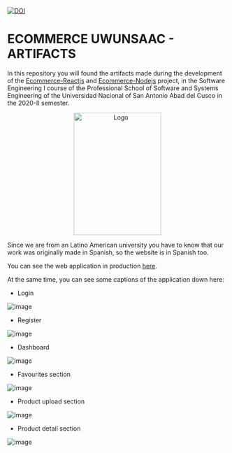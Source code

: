 [![DOI](https://zenodo.org/badge/DOI/10.5281/zenodo.4677945.svg)](https://doi.org/10.5281/zenodo.4677945)

# ECOMMERCE UWUNSAAC - ARTIFACTS
In this repository you will found the artifacts made during the development of the [Ecommerce-Reactjs](https://github.com/UwUnsaac/Ecommerce-Reactjs) and [Ecommerce-Nodejs](https://github.com/UwUnsaac/Ecommerce-Nodejs) project, in the Software Engineering I course of the Professional School of Software and Systems Engineering of the Universidad Nacional of San Antonio Abad del Cusco in the 2020-II semester.

<p align="center">
  <a href="http://www.unsaac.edu.pe">
    <img src="http://www.unsaac.edu.pe/media/k2/items/cache/b02aa2a324e02550b2c16c7a3489589f_M.jpg" alt="Logo" width="200" height="280">
  </a>
</p>

Since we are from an Latino American university you have to know that our work was originally made in Spanish, so the website is in Spanish too.

You can see the web application in production [here](https://e-commerce-uwunsaac.herokuapp.com).

At the same time, you can see some captions of the application down here:
- Login

![image](https://user-images.githubusercontent.com/72516305/126578838-d4f8d0bd-47d1-4580-9dd5-7529f456ed2b.png)

- Register

![image](https://user-images.githubusercontent.com/72516305/126578875-5c62c343-b485-4c2c-9bd3-7463e953f462.png)

- Dashboard

![image](https://user-images.githubusercontent.com/72516305/126578919-78506c12-c4a2-4265-9a8b-00e345a61bf4.png)

- Favourites section

![image](https://user-images.githubusercontent.com/72516305/126578979-d4810689-bd42-4302-a4b4-a8d04aa81444.png)

- Product upload section

![image](https://user-images.githubusercontent.com/72516305/126579000-4d16469e-8fdc-427f-93c7-444240f064dd.png)

- Product detail section

![image](https://user-images.githubusercontent.com/72516305/126579202-1b023925-a6a9-4f5f-b789-cb2a6e65c122.png)
